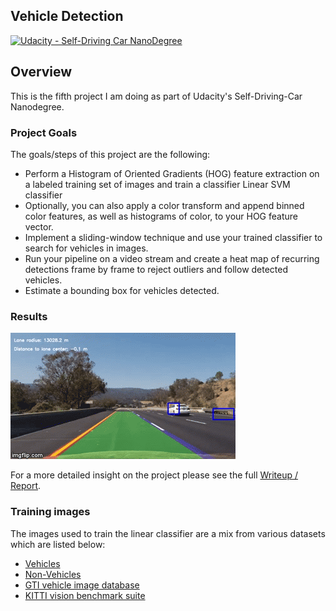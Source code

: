 ## Vehicle Detection
[![Udacity - Self-Driving Car NanoDegree](https://s3.amazonaws.com/udacity-sdc/github/shield-carnd.svg)](http://www.udacity.com/drive)

Overview
---
This is the fifth project I am doing as part of Udacity's Self-Driving-Car Nanodegree.


### Project Goals
The goals/steps of this project are the following:
* Perform a Histogram of Oriented Gradients (HOG) feature extraction on a labeled training set of images and train a classifier Linear SVM classifier
* Optionally, you can also apply a color transform and append binned color features, as well as histograms of color, to your HOG feature vector.
* Implement a sliding-window technique and use your trained classifier to search for vehicles in images.
* Run your pipeline on a video stream and create a heat map of recurring detections frame by frame to reject outliers and follow detected vehicles.
* Estimate a bounding box for vehicles detected.


### Results
[image16]: ./output_images/final_output_sample.gif "Final output"
![Example of hog features][image16]


For a more detailed insight on the project please see the full [Writeup / Report](https://github.com/thoomi/vehicle-detection/blob/master/writeup_report.md).

### Training images

The images used to train the linear classifier are a mix from various datasets which are listed below:

* [Vehicles](https://s3.amazonaws.com/udacity-sdc/Vehicle_Tracking/vehicles.zip)
* [Non-Vehicles](https://s3.amazonaws.com/udacity-sdc/Vehicle_Tracking/non-vehicles.zip)
* [GTI vehicle image database](http://www.gti.ssr.upm.es/data/Vehicle_database.html)
* [KITTI vision benchmark suite](http://www.cvlibs.net/datasets/kitti/)

